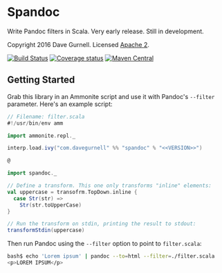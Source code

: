# Spandoc

Write Pandoc filters in Scala. Very early release. Still in development.

Copyright 2016 Dave Gurnell. Licensed [Apache 2][license].

[![Build Status](https://travis-ci.org/davegurnell/spandoc.svg?branch=develop)](https://travis-ci.org/davegurnell/spandoc)
[![Coverage status](https://img.shields.io/codecov/c/github/davegurnell/spandoc/develop.svg)](https://codecov.io/github/davegurnell/spandoc)
[![Maven Central](https://maven-badges.herokuapp.com/maven-central/com.davegurnell/spandoc_2.11/badge.svg)](https://maven-badges.herokuapp.com/maven-central/com.davegurnell/spandoc_2.11)

## Getting Started

Grab this library in an Ammonite script and use it with Pandoc's `--filter` parameter.
Here's an example script:

~~~ scala
// Filename: filter.scala
#!/usr/bin/env amm

import ammonite.repl._

interp.load.ivy("com.davegurnell" %% "spandoc" % "<<VERSION>>")

@

import spandoc._

// Define a transform. This one only transforms "inline" elements:
val uppercase = transofrm.TopDown.inline {
  case Str(str) =>
    Str(str.toUpperCase)
}

// Run the transform on stdin, printing the result to stdout:
transformStdin(uppercase)
~~~

Then run Pandoc using the `--filter` option to point to `filter.scala`:

~~~ bash
bash$ echo 'Lorem ipsum' | pandoc --to=html --filter=./filter.scala
<p>LOREM IPSUM</p>
~~~

[license]: http://www.apache.org/licenses/LICENSE-2.0
